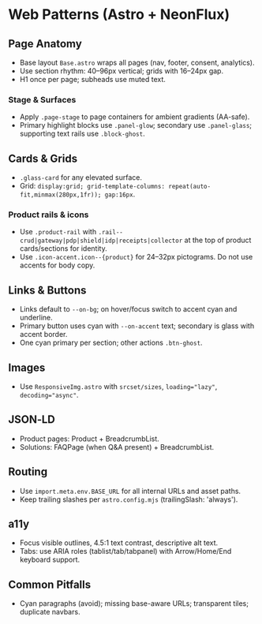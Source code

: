 # Web Patterns (Astro + NeonFlux)

## Page Anatomy
- Base layout `Base.astro` wraps all pages (nav, footer, consent, analytics).
- Use section rhythm: 40–96px vertical; grids with 16–24px gap.
- H1 once per page; subheads use muted text.

### Stage & Surfaces
- Apply `.page-stage` to page containers for ambient gradients (AA-safe).
- Primary highlight blocks use `.panel-glow`; secondary use `.panel-glass`; supporting text rails use `.block-ghost`.

## Cards & Grids
- `.glass-card` for any elevated surface.
- Grid: `display:grid; grid-template-columns: repeat(auto-fit,minmax(280px,1fr)); gap:16px`.

### Product rails & icons
- Use `.product-rail` with `.rail--crud|gateway|pdp|shield|idp|receipts|collector` at the top of product cards/sections for identity.
- Use `.icon-accent.icon--{product}` for 24–32px pictograms. Do not use accents for body copy.

## Links & Buttons
- Links default to `--on-bg`; on hover/focus switch to accent cyan and underline.
- Primary button uses cyan with `--on-accent` text; secondary is glass with accent border.
- One cyan primary per section; other actions `.btn-ghost`.

## Images
- Use `ResponsiveImg.astro` with `srcset/sizes`, `loading="lazy"`, `decoding="async"`.

## JSON‑LD
- Product pages: Product + BreadcrumbList.
- Solutions: FAQPage (when Q&A present) + BreadcrumbList.

## Routing
- Use `import.meta.env.BASE_URL` for all internal URLs and asset paths.
- Keep trailing slashes per `astro.config.mjs` (trailingSlash: 'always').

## a11y
- Focus visible outlines, 4.5:1 text contrast, descriptive alt text.
- Tabs: use ARIA roles (tablist/tab/tabpanel) with Arrow/Home/End keyboard support.

## Common Pitfalls
- Cyan paragraphs (avoid); missing base-aware URLs; transparent tiles; duplicate navbars.
